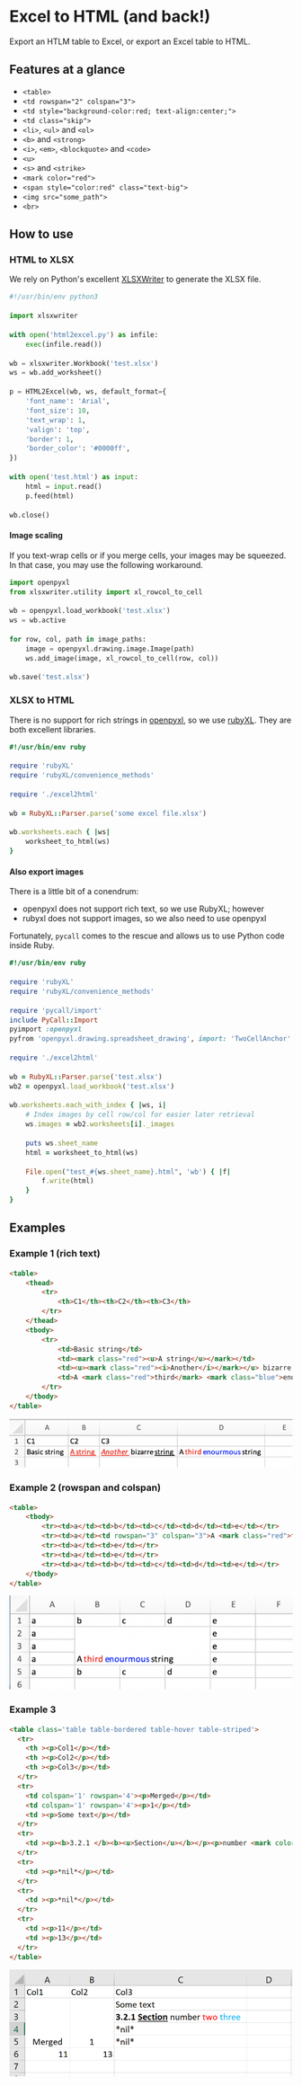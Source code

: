 # Excel to HTML (and back!)

Export an HTLM table to Excel, or export an Excel table to HTML.

## Features at a glance

- `<table>`
- `<td rowspan="2" colspan="3">`
- `<td style="background-color:red; text-align:center;">`
- `<td class="skip">`
- `<li>`, `<ul>` and `<ol>`
- `<b>` and `<strong>` 
- `<i>`, `<em>`, `<blockquote>` and `<code>`
- `<u>` 
- `<s>` and `<strike>`
- `<mark color="red">`
- `<span style="color:red" class="text-big">` 
- `<img src="some_path">`
- `<br>`

## How to use

### HTML to XLSX

We rely on Python's excellent [XLSXWriter](https://xlsxwriter.readthedocs.io/) to generate the XLSX file.

```python
#!/usr/bin/env python3

import xlsxwriter

with open('html2excel.py') as infile:
    exec(infile.read())

wb = xlsxwriter.Workbook('test.xlsx')
ws = wb.add_worksheet()

p = HTML2Excel(wb, ws, default_format={
    'font_name': 'Arial',
    'font_size': 10,
    'text_wrap': 1,
    'valign': 'top',
    'border': 1,
    'border_color': '#0000ff',
})    

with open('test.html') as input:
    html = input.read()
    p.feed(html)

wb.close()
```

#### Image scaling

If you text-wrap cells or if you merge cells, your images may be squeezed. In that case, you may use the following workaround.

```python
import openpyxl
from xlsxwriter.utility import xl_rowcol_to_cell

wb = openpyxl.load_workbook('test.xlsx')
ws = wb.active

for row, col, path in image_paths:
    image = openpyxl.drawing.image.Image(path)
    ws.add_image(image, xl_rowcol_to_cell(row, col))

wb.save('test.xlsx')
```

### XLSX to HTML

There is no support for rich strings in [openpyxl](https://openpyxl.readthedocs.io/en/stable/), so we use [rubyXL](https://github.com/weshatheleopard/rubyXL). They are both excellent libraries.

```ruby
#!/usr/bin/env ruby

require 'rubyXL'
require 'rubyXL/convenience_methods'

require './excel2html'

wb = RubyXL::Parser.parse('some excel file.xlsx')

wb.worksheets.each { |ws|
    worksheet_to_html(ws)
}
```

#### Also export images

There is a little bit of a conendrum:

- openpyxl does not support rich text, so we use RubyXL; however
- rubyxl does not support images, so we also need to use openpyxl

Fortunately, `pycall` comes to the rescue and allows us to use Python code inside Ruby.

```ruby
#!/usr/bin/env ruby

require 'rubyXL'
require 'rubyXL/convenience_methods'

require 'pycall/import'
include PyCall::Import
pyimport :openpyxl
pyfrom 'openpyxl.drawing.spreadsheet_drawing', import: 'TwoCellAnchor'

require './excel2html'

wb = RubyXL::Parser.parse('test.xlsx')
wb2 = openpyxl.load_workbook('test.xlsx')

wb.worksheets.each_with_index { |ws, i|
    # Index images by cell row/col for easier later retrieval
    ws.images = wb2.worksheets[i]._images
    
    puts ws.sheet_name
    html = worksheet_to_html(ws)

    File.open("test_#{ws.sheet_name}.html", 'wb') { |f|
        f.write(html)
    }
}
``` 

## Examples

### Example 1 (rich text)

```html
<table>
    <thead>
        <tr>
            <th>C1</th><th>C2</th><th>C3</th>
        </tr>
    </thead>
    <tbody>
        <tr>
            <td>Basic string</td>
            <td><mark class="red"><u>A string</u></mark></td>
            <td><u><mark class="red"><i>Another</i></mark></u> bizarre <u>string</u></td>
            <td>A <mark class="red">third</mark> <mark class="blue">enourmous</mark> string</td>
        </tr>
    </tbody>
</table>
```

![Alt text](example1.png?raw=true "Example 1")

### Example 2 (rowspan and colspan)

```html
<table>
    <tbody>
        <tr><td>a</td><td>b</td><td>c</td><td>d</td><td>e</td></tr>
        <tr><td>a</td><td rowspan="3" colspan="3">A <mark class="red">third</mark> <mark class="blue">enourmous</mark> string</td><td>e</td></tr>
        <tr><td>a</td><td>e</td></tr>
        <tr><td>a</td><td>e</td></tr>
        <tr><td>a</td><td>b</td><td>c</td><td>d</td><td>e</td></tr>
    </tbody>
</table>
```

![Alt text](example2.png?raw=true "Example 2")

### Example 3

```html
<table class='table table-bordered table-hover table-striped'>
  <tr>
    <th ><p>Col1</p></td>
    <th ><p>Col2</p></td>
    <th ><p>Col3</p></td>
  </tr>
  <tr>
    <td colspan='1' rowspan='4'><p>Merged</p></td>
    <td colspan='1' rowspan='4'><p>1</p></td>
    <td ><p>Some text</p></td>
  </tr>
  <tr>
    <td ><p><b>3.2.1 </b><b><u>Section</u></b></p><p>number <mark color='#FF0000'>two</mark> <mark color='#00B0F0'>three</mark></p></td>
  </tr>
  <tr>
    <td ><p>*nil*</p></td>
  </tr>
  <tr>
    <td ><p>*nil*</p></td>
  </tr>
  <tr>
    <td ><p>11</p></td>
    <td ><p>13</p></td>
  </tr>
</table>
```

![Alt text](example4.png?raw=true "Example 3")

